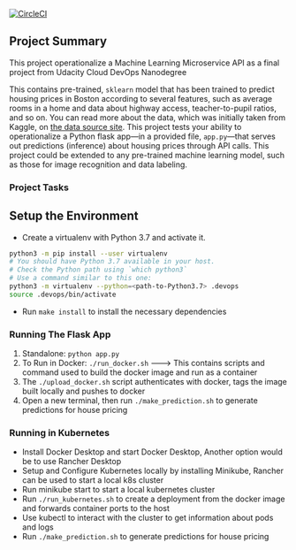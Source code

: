 [![CircleCI](https://dl.circleci.com/status-badge/img/gh/johnokwajebi/uda-k8s-mlapi/tree/main.svg?style=svg)](https://dl.circleci.com/status-badge/redirect/gh/johnokwajebi/uda-k8s-mlapi/tree/main)

## Project Summary

This project operationalize a Machine Learning Microservice API as a final project from Udacity Cloud DevOps Nanodegree

This contains pre-trained, `sklearn` model that has been trained to predict housing prices in Boston according to several features, such as average rooms in a home and data about highway access, teacher-to-pupil ratios, and so on. You can read more about the data, which was initially taken from Kaggle, on [the data source site](https://www.kaggle.com/c/boston-housing). This project tests your ability to operationalize a Python flask app—in a provided file, `app.py`—that serves out predictions (inference) about housing prices through API calls. This project could be extended to any pre-trained machine learning model, such as those for image recognition and data labeling.

### Project Tasks


## Setup the Environment

* Create a virtualenv with Python 3.7 and activate it.

```bash
python3 -m pip install --user virtualenv
# You should have Python 3.7 available in your host. 
# Check the Python path using `which python3`
# Use a command similar to this one:
python3 -m virtualenv --python=<path-to-Python3.7> .devops
source .devops/bin/activate
```
* Run `make install` to install the necessary dependencies

### Running The Flask App

1. Standalone:  `python app.py`
2. To Run in Docker:  `./run_docker.sh` ---> This contains scripts and command used to build the docker image and run as a container
3. The `./upload_docker.sh` script authenticates with docker, tags the image built locally and pushes to docker 
4. Open a new terminal, then run  `./make_prediction.sh` to generate predictions for house pricing


### Running in Kubernetes

* Install Docker Desktop and start Docker Desktop, Another option would be to use Rancher Desktop
* Setup and Configure Kubernetes locally by installing Minikube, Rancher can be used to start a local k8s cluster
* Run minikube start to start a local kubernetes cluster
* Run `./run_kubernetes.sh` to create a deployment from the docker image and forwards container ports to the host
* Use  kubectl to interact with the cluster to get information about pods and logs
* Run  `./make_prediction.sh` to generate predictions for house pricing

